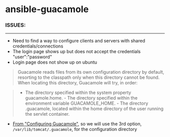 # ansible-guacamole

### ISSUES:
----------------
- Need to find a way to configure clients and servers with shared credentials/connections
- The login page shows up but does not accept the credentials "user":"password"
- Login page does not show up on ubuntu

> Guacamole reads files from its own configuration directory by default, resorting to the classpath only when this directory cannot be found. When locating this directory, Guacamole will try, in order:

>	- The directory specified within the system property guacamole.home.
	- The directory specified within the environment variable GUACAMOLE_HOME.
	- The directory .guacamole, located within the home directory of the user running the servlet container.

- [From "Configuring Guacamole"](http://guacamole.incubator.apache.org/doc/gug/configuring-guacamole.html), so we will use the 3rd option, `/var/lib/tomcat/.guacamole`, for the configuration directory